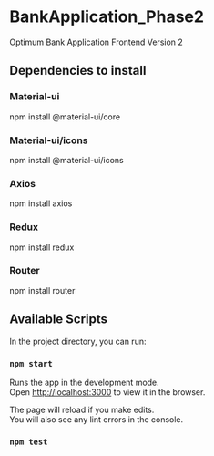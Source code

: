 # BankApplication_Phase2
Optimum Bank Application Frontend Version 2

## Dependencies to install
### Material-ui
npm install @material-ui/core

### Material-ui/icons
npm install @material-ui/icons

### Axios
npm install axios

### Redux
npm install redux

### Router
npm install router

## Available Scripts

In the project directory, you can run:

### `npm start`

Runs the app in the development mode.<br />
Open [http://localhost:3000](http://localhost:3000) to view it in the browser.

The page will reload if you make edits.<br />
You will also see any lint errors in the console.

### `npm test`


